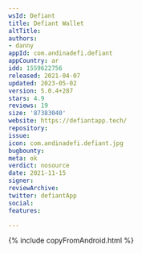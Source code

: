 ```yaml
---
wsId: Defiant
title: Defiant Wallet
altTitle: 
authors:
- danny
appId: com.andinadefi.defiant
appCountry: ar
idd: 1559622756
released: 2021-04-07
updated: 2023-05-02
version: 5.0.4+287
stars: 4.9
reviews: 19
size: '87383040'
website: https://defiantapp.tech/
repository: 
issue: 
icon: com.andinadefi.defiant.jpg
bugbounty: 
meta: ok
verdict: nosource
date: 2021-11-15
signer: 
reviewArchive: 
twitter: defiantApp
social: 
features: 

---
```


{% include copyFromAndroid.html %}
